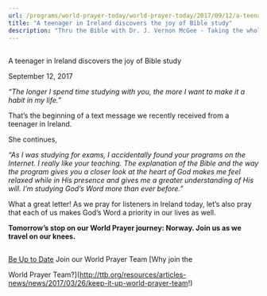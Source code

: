 ```yaml
---
url: /programs/world-prayer-today/world-prayer-today/2017/09/12/a-teenager-in-ireland-discovers-the-joy-of-bible-study
title: "A teenager in Ireland discovers the joy of Bible study"
description: "Thru the Bible with Dr. J. Vernon McGee - Taking the whole Word to the whole world"
---
```







## 
 A teenager in Ireland discovers the joy of Bible study


September 12, 2017




*“The longer I spend time studying with you, the more I want to make it a habit in my life.”*


That’s the beginning of a text message we recently received from a teenager in Ireland. 


She continues, 


*“As I was studying for exams, I accidentally found your programs on the Internet. I really like your teaching. The explanation of the Bible and the way the program gives you a closer look at the heart of God makes me feel relaxed while in His presence and gives me a greater understanding of His will. I’m studying God’s Word more than ever before.”*


What a great letter! As we pray for listeners in Ireland today, let’s also pray that each of us makes God’s Word a priority in our lives as well.


**Tomorrow’s stop on our World Prayer journey: Norway. Join us as we travel on our knees.**







## 




[Be Up to Date](http://feeds.feedburner.com/WorldPrayerToday "World Prayer Today RSS Feed")
Join our World Prayer Team
[Why join the  

World Prayer Team?](http://ttb.org/resources/articles-news/news/2017/03/26/keep-it-up-world-prayer-team!)




